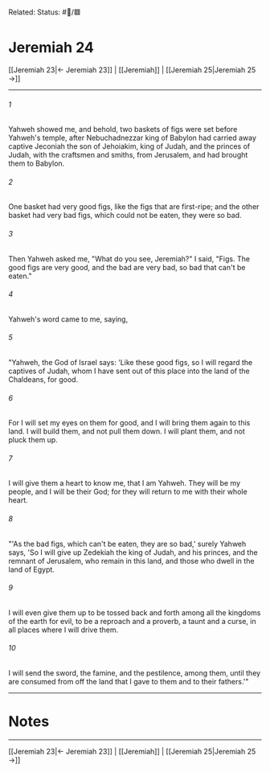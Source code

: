 Related:
Status: #📖/🟥
# Jeremiah 24

[[Jeremiah 23|← Jeremiah 23]] | [[Jeremiah]] | [[Jeremiah 25|Jeremiah 25 →]]
***



###### 1 
Yahweh showed me, and behold, two baskets of figs were set before Yahweh's temple, after Nebuchadnezzar king of Babylon had carried away captive Jeconiah the son of Jehoiakim, king of Judah, and the princes of Judah, with the craftsmen and smiths, from Jerusalem, and had brought them to Babylon. 

###### 2 
One basket had very good figs, like the figs that are first-ripe; and the other basket had very bad figs, which could not be eaten, they were so bad. 

###### 3 
Then Yahweh asked me, "What do you see, Jeremiah?" I said, "Figs. The good figs are very good, and the bad are very bad, so bad that can't be eaten." 

###### 4 
Yahweh's word came to me, saying, 

###### 5 
"Yahweh, the God of Israel says: 'Like these good figs, so I will regard the captives of Judah, whom I have sent out of this place into the land of the Chaldeans, for good. 

###### 6 
For I will set my eyes on them for good, and I will bring them again to this land. I will build them, and not pull them down. I will plant them, and not pluck them up. 

###### 7 
I will give them a heart to know me, that I am Yahweh. They will be my people, and I will be their God; for they will return to me with their whole heart. 

###### 8 
"'As the bad figs, which can't be eaten, they are so bad,' surely Yahweh says, 'So I will give up Zedekiah the king of Judah, and his princes, and the remnant of Jerusalem, who remain in this land, and those who dwell in the land of Egypt. 

###### 9 
I will even give them up to be tossed back and forth among all the kingdoms of the earth for evil, to be a reproach and a proverb, a taunt and a curse, in all places where I will drive them. 

###### 10 
I will send the sword, the famine, and the pestilence, among them, until they are consumed from off the land that I gave to them and to their fathers.'"

---
# Notes


***
[[Jeremiah 23|← Jeremiah 23]] | [[Jeremiah]] | [[Jeremiah 25|Jeremiah 25 →]]
